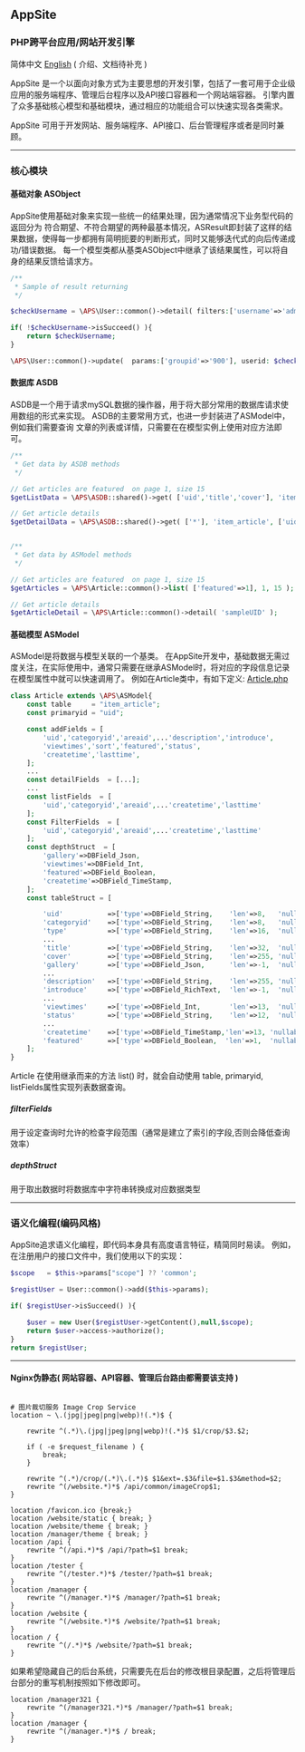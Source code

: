 ## AppSite
### PHP跨平台应用/网站开发引擎

简体中文 [English](README_en.md) ( 介绍、文档待补充 )

AppSite 是一个以面向对象方式为主要思想的开发引擎，包括了一套可用于企业级应用的服务端程序、管理后台程序以及API接口容器和一个网站端容器。
引擎内置了众多基础核心模型和基础模块，通过相应的功能组合可以快速实现各类需求。

AppSite 可用于开发网站、服务端程序、API接口、后台管理程序或者是同时兼顾。

<hr>

### 核心模块 
#### 基础对象 ASObject  

AppSite使用基础对象来实现一些统一的结果处理，因为通常情况下业务型代码的返回分为 符合期望、不符合期望的两种最基本情况，ASResult即封装了这样的结果数据，使得每一步都拥有简明扼要的判断形式，同时又能够迭代式的向后传递成功/错误数据。
每一个模型类都从基类ASObject中继承了该结果属性，可以将自身的结果反馈给请求方。

```php
/**
 * Sample of result returning
 */

$checkUsername = \APS\User::common()->detail( filters:['username'=>'admin'] );

if( !$checkUsername->isSucceed() ){
    return $checkUsername;
}

\APS\User::common()->update(  params:['groupid'=>'900'], userid: $checkUsername->getContent()['userid'] );
```


#### 数据库 ASDB

ASDB是一个用于请求mySQL数据的操作器，用于将大部分常用的数据库请求使用数组的形式来实现。
ASDB的主要常用方式，也进一步封装进了ASModel中，例如我们需要查询 文章的列表或详情，只需要在在模型实例上使用对应方法即可。

```php
/**
 * Get data by ASDB methods
 */

// Get articles are featured  on page 1, size 15
$getListData = \APS\ASDB::shared()->get( ['uid','title','cover'], 'item_article', ['featured'=>1], 1, 15 );

// Get article details
$getDetailData = \APS\ASDB::shared()->get( ['*'], 'item_article', ['uid'=>'sampleUID'], 1, 1 );


/**
 * Get data by ASModel methods
 */

// Get articles are featured  on page 1, size 15
$getArticles = \APS\Article::common()->list( ['featured'=>1], 1, 15 );

// Get article details
$getArticleDetail = \APS\Article::common()->detail( 'sampleUID' );
```

#### 基础模型 ASModel

ASModel是将数据与模型关联的一个基类。
在AppSite开发中，基础数据无需过度关注，在实际使用中，通常只需要在继承ASModel时，将对应的字段信息记录在模型属性中就可以快速调用了。
例如在Article类中，有如下定义: [Article.php](server/engine/service/Article.php)

```php
class Article extends \APS\ASModel{
    const table     = "item_article";
    const primaryid = "uid";

    const addFields = [
        'uid','categoryid','areaid',...'description','introduce',
        'viewtimes','sort','featured','status',
        'createtime','lasttime',
    ];
    ...
    const detailFields  = [...];
    ...
    const listFields  = [
        'uid','categoryid','areaid',...'createtime','lasttime'
    ];
    const FilterFields  = [
        'uid','categoryid','areaid',...'createtime','lasttime'
    ];
    const depthStruct  = [
		'gallery'=>DBField_Json,
		'viewtimes'=>DBField_Int,
		'featured'=>DBField_Boolean,
		'createtime'=>DBField_TimeStamp,
    ];
    const tableStruct = [

		'uid'           =>['type'=>DBField_String,    'len'=>8,   'nullable'=>0,  'cmt'=>'索引ID' , 'idx'=>DBIndex_Unique ],
		'categoryid'    =>['type'=>DBField_String,    'len'=>8,   'nullable'=>1,  'cmt'=>'分类ID' , 'idx'=>DBIndex_Index ],
		'type'          =>['type'=>DBField_String,    'len'=>16,  'nullable'=>1,  'cmt'=>'类型 text,cover,video,gallery...' ],
		...
		'title'         =>['type'=>DBField_String,    'len'=>32,  'nullable'=>0,  'cmt'=>'名称名' ,  'idx'=>DBIndex_FullText ],
		'cover'         =>['type'=>DBField_String,    'len'=>255, 'nullable'=>1,  'cmt'=>'封面' ],
		'gallery'       =>['type'=>DBField_Json,      'len'=>-1,  'nullable'=>1,  'cmt'=>'详情介绍' ],
		...
		'description'   =>['type'=>DBField_String,    'len'=>255, 'nullable'=>1,  'cmt'=>'描述' ,   'idx'=>DBIndex_FullText ],
		'introduce'     =>['type'=>DBField_RichText,  'len'=>-1,  'nullable'=>1,  'cmt'=>'详情介绍' ],
		...
		'viewtimes'     =>['type'=>DBField_Int,       'len'=>13,  'nullable'=>0,  'cmt'=>'播放次数',  'dft'=>0,       ],
		'status'        =>['type'=>DBField_String,    'len'=>12,  'nullable'=>0,  'cmt'=>'状态',    'dft'=>'enabled',       ],
		...
		'createtime'    =>['type'=>DBField_TimeStamp,'len'=>13, 'nullable'=>0,  'cmt'=>'创建时间',           'idx'=>DBIndex_Index, ],
		'featured'      =>['type'=>DBField_Boolean,  'len'=>1,  'nullable'=>0,  'cmt'=>'置顶',  'dft'=>0,    'idx'=>DBIndex_Index, ],
    ];
}
```

Article 在使用继承而来的方法 list() 时，就会自动使用 table, primaryid, listFields属性实现列表数据查询。

##### filterFields 
用于设定查询时允许的检查字段范围（通常是建立了索引的字段,否则会降低查询效率）

##### depthStruct
用于取出数据时将数据库中字符串转换成对应数据类型

<hr>

### 语义化编程(编码风格)

AppSite追求语义化编程，即代码本身具有高度语言特征，精简同时易读。
例如，在注册用户的接口文件中，我们使用以下的实现：

```php
$scope   = $this->params["scope"] ?? 'common';

$registUser = User::common()->add($this->params);

if( $registUser->isSucceed() ){

    $user = new User($registUser->getContent(),null,$scope);
    return $user->access->authorize();
}
return $registUser;
```


<hr>

#### Nginx伪静态( 网站容器、API容器、管理后台路由都需要该支持 )

```

# 图片裁切服务 Image Crop Service
location ~ \.(jpg|jpeg|png|webp)!(.*)$ {

    rewrite ^(.*)\.(jpg|jpeg|png|webp)!(.*)$ $1/crop/$3.$2;

    if ( -e $request_filename ) {
        break;
    }

    rewrite ^(.*)/crop/(.*)\.(.*)$ $1&ext=.$3&file=$1.$3&method=$2;
    rewrite ^(/website.*)*$ /api/common/imageCrop$1;
}

location /favicon.ico {break;}
location /website/static { break; }
location /website/theme { break; }
location /manager/theme { break; }
location /api {
    rewrite ^(/api.*)*$ /api/?path=$1 break;
}
location /tester {
    rewrite ^(/tester.*)*$ /tester/?path=$1 break;
}
location /manager {
    rewrite ^(/manager.*)*$ /manager/?path=$1 break;
}
location /website {
    rewrite ^(/website.*)*$ /website/?path=$1 break;
}
location / {
    rewrite ^(/.*)*$ /website/?path=$1 break;
}
```

如果希望隐藏自己的后台系统，只需要先在后台的修改根目录配置，之后将管理后台部分的重写机制按照如下修改即可。

```
location /manager321 {
    rewrite ^(/manager321.*)*$ /manager/?path=$1 break;
}
location /manager {
    rewrite ^(/manager.*)*$ / break;
}
```
